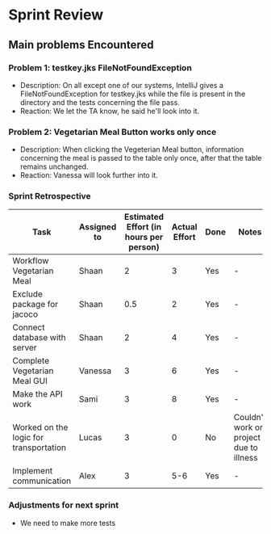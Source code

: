 # Sprint Review

## Main problems Encountered

### Problem 1: testkey.jks FileNotFoundException
 - Description: On all except one of our systems, IntelliJ gives a FileNotFoundException for testkey.jks while the file is present in the directory and the tests concerning the file pass.
 - Reaction: We let the TA know, he said he'll look into it.

### Problem 2: Vegetarian Meal Button works only once
 - Description: When clicking the Vegeterian Meal button, information concerning the meal is passed to the table only once, after that the table remains unchanged.
 - Reaction: Vanessa will look further into it. 

### Sprint Retrospective
 | Task | Assigned to | Estimated Effort (in hours per person) | Actual Effort | Done | Notes |
 | ---- | ----------- | -------------------------------------- | ------------- | ---- | ----- |
 | Workflow Vegetarian Meal | Shaan | 2 | 3 | Yes | - |
 | Exclude package for jacoco | Shaan | 0.5 | 2 | Yes | - |
 | Connect database with server | Shaan | 2 | 4 | Yes | - | 
 | Complete Vegetarian Meal GUI | Vanessa | 3 | 6 | Yes | - |
 | Make the API work | Sami | 3 | 8 | Yes | - | 
 | Worked on the logic for transportation | Lucas | 3 | 0 | No | Couldn't work on project due to illness | 
 | Implement communication | Alex | 3 | 5-6 | Yes | - |
 
### Adjustments for next sprint
 - We need to make more tests 